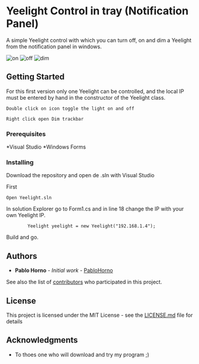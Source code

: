 # Yeelight Control in tray (Notification Panel)

A simple Yeelight control with which you can turn off, on and dim a Yeelight from the notification panel in windows.

![on](https://imgur.com/sgJn25V.png)
![off](https://imgur.com/Ao5Tm06.png)
![dim](https://imgur.com/MQ8nCnj.png)

## Getting Started

For this first version only one Yeelight can be controlled, and the local IP must be entered by hand in the constructor of the Yeelight class.

```
Double click on icon toggle the light on and off
```
```
Right click open Dim trackbar
```

### Prerequisites

*Visual Studio
*Windows Forms


### Installing

Download the repository and open de .sln with Visual Studio

First
```
Open Yeelight.sln
```

In solution Explorer go to Form1.cs and in line 18 change the IP with your own Yeelight IP.
```
        Yeelight yeelight = new Yeelight("192.168.1.4");
```

Build and go.

## Authors

* **Pablo Horno** - *Initial work* - [PabloHorno](https://github.com/PabloHorno)

See also the list of [contributors](https://github.com/PabloHorno/Yeelight-Tray-Control/graphs/contributors) who participated in this project.

## License

This project is licensed under the MIT License - see the [LICENSE.md](LICENSE.md) file for details

## Acknowledgments

* To thoes one who will download and try my program ;)
